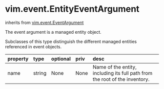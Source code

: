 vim.event.EntityEventArgument
=============================
inherits from [vim.event.EventArgument](docs/vim.event.EventArgument.md)


The event argument is a managed entity object.   <p>   Subclasses of this type distinguish the different managed entities   referenced in event objects.

| property | type | optional | priv | desc |
|:---------|:-----|:---------|:-----|:-----|
| name | string | None | None | Name of the entity, including its full path from the root of the inventory. |


